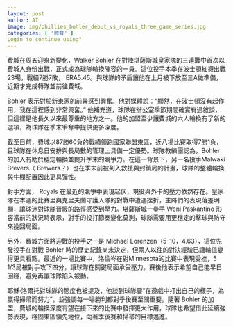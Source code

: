 ```yaml
---
layout: post
author: AI
image: img/phillies_bohler_debut_vs_royals_three_game_series.jpg
categories: [ '體育' ]
Login to continue using"
---
```

費城在周五迎來新變化，Walker Bohler 在對陣堪薩斯城皇家隊的三連戰中首次以費城人身份出戰，正式成為球隊輪換陣容的一員。這位投手本季在波士頓紅襪出戰23場，戰績7勝7敗， ERA5.45。與球隊的矛盾讓他在上月被下放至三A做準備，近期才完成轉隊並前往費城。

Bohler 表示對於新東家的前景感到興奮。他對媒體說：“顯然，在波士頓沒有起作用，我在這裡感到非常興奮。” 他補充道，球隊在辦公室季節期間確實有過敘談，但這裡是他長久以來最尊重的地方之一。他的加盟至少讓費城的六人輪換有了新的選項，為球隊在季末爭奪中提供更多深度。

截至目前，費城以87勝60負的戰績領跑國家聯盟東區，近八場比賽取得7勝1負，且球隊在休息日安排與長局數的管理上具備一定優勢。球隊教練團認為，Bohler 的加入有助於穩定輪換並提升季末的競爭力。在這一背景下，另一名投手Malwaki Brevers（ Brewers？）也在季末前被列入救援與封鎖局的計畫，球隊的整體輪換與牛棚配置因此更具彈性。

對手方面， Royals 在最近的競爭中表現起伏，現役與外卡的壓力依然存在。皇家隊在本週的比賽里與克里夫蘭守護人隊的對戰中遭遇挫折，主將們的表現落差明顯，讓球迷對球隊晉級的路徑感受到壓力。堪薩斯城一壘手 Weni Paskantino 形容當前的狀況時表示，對手的投打節奏變化莫測，球隊需要用更穩定的擊球與防守來挽回局面。

另外，費城方面將迎戰的投手之一是 Michael Lorenzen（5-10，4.63），這位先發投手在對戰 Bohler 時的歷史紀錄尚未決定，但兩人以往的對決經驗已讓輪值變得更具看點。最近的一場比賽中，洛倫岑在對Minnesota的比賽中表現受挫，5 1/3局被對手攻下四分，讓球隊在關鍵局面承受壓力。賽後他表示希望自己能早日回穩，避免再讓球隊陷入被動。

耶穌·洛爾托對球隊的態度也被提及，他談到球隊要“在遊戲中打出自己的樣子，為贏得掃帚而努力”，並強調每一場勝利都對季後賽至關重要。隨著 Bohler 的加盟，費城的輪換深度有望在接下來的比賽中發揮更大作用，球隊也希望借此延續強勢表現，穩固東區領先地位，向著季後賽和掃帚的目標邁進。